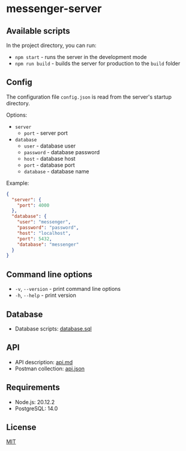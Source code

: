 # messenger-server

## Available scripts

In the project directory, you can run:

- `npm start` - runs the server in the development mode
- `npm run build` - builds the server for production to the `build` folder

## Config

The configuration file `config.json` is read from the server's startup directory.

Options:

- `server`
  - `port` - server port
- `database`
  - `user` - database user
  - `password` - database password
  - `host` - database host
  - `port` - database port
  - `database` - database name

Example:

```json
{
  "server": {
    "port": 4000
  },
  "database": {
    "user": "messenger",
    "password": "password",
    "host": "localhost",
    "port": 5432,
    "database": "messenger"
  }
}
```

## Command line options

- `-v`, `--version` - print command line options
- `-h`, `--help` - print version

## Database

- Database scripts: [database.sql](./docs/database.sql)

## API

- API description: [api.md](./docs/api.md)
- Postman collection: [api.json](./docs/api.json)

## Requirements

- Node.js: 20.12.2
- PostgreSQL: 14.0

## License

[MIT](./LICENSE)
